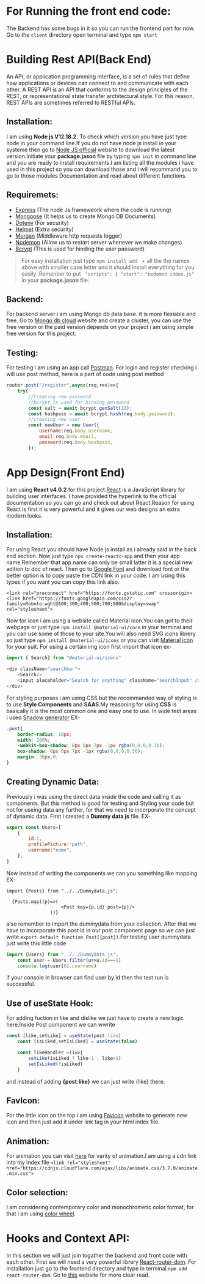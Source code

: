 # For Running the front end code:
The Backend has some bugs in it so you can run the frontend part for now. Go to the `client` directory open terminal and type `npm start` 
# Building Rest API(Back End)
An API, or application programming interface, is a set of rules that define how applications or devices can connect to and communicate with each other. A REST API is an API that conforms to the design principles of the REST, or representational state transfer architectural style. For this reason, REST APIs are sometimes referred to RESTful APIs.

## Installation:
I am using **Node js V12.18.2.** To check which version you have just type node in your command line.If you do not have node js install in your systeme then go to [Node JS official](https://nodejs.org/en/) website to download the latest version.Initiate your **package.jason** file by typing `npm init` in command line and you are ready to install requirements.I am listing all the modules i have used in this project so you can download those and i will recommand you to go to those modules Documentation and read about different functions.
## Requiremets:
* [Express](https://expressjs.com/en/5x/api.html) (The node Js frameweork where the code is running)
* [Mongoose](https://mongoosejs.com/docs/) (It helps us to create Mongo DB Documents)
* [Dotenv](https://www.npmjs.com/package/dotenv) (For security)
* [Helmet](https://helmetjs.github.io/) (Extra security)
* [Morgan](https://www.npmjs.com/package/morgan) (Middleware http requests logger)
* [Nodemon](https://www.npmjs.com/package/nodemon) (Allow us to restart server whenever we make changes)
* [Bcrypt](https://www.npmjs.com/package/bcrypt) (This is used for hinding the user password)

>For easy installation just type `npm install add ` + all the the names above with smaller case letter and it should install everything for you easily. Remenber to put `  "scripts": {
    "start": "nodemon index.js" ` in your **package.jason** file.
## Backend:
For backend server i am using Mongo db data base. it is more flexiable and free. Go to [Mongo db cloud](https://cloud.mongodb.com/) website and create a cluster, you can use the free version or the paid version depends on your project i am using simple free version for this project.
## Testing:
For testing i am using an app call [Postman](https://www.postman.com/downloads/). For login and register checking i will use post method, here is a part of code using post method
```JavaScript
router.post("/register",async(req,res)=>{
    try{
        //Creating new password 
        //bcrypt is used for hinding password
        const salt = await bcrypt.genSalt(10);
        const hashpass = await bcrypt.hash(req.body.password);
        //creating new user
        const newUser = new User({
            username:req.body.username,
            email:req.body.email,
            password:req.body.hashpass,
        });
```
# App Design(Front End)
I am using **React v4.0.2** for this project.[React](https://reactjs.org/docs/getting-started.html) is a JavaScript library for building user interfaces. I have provided the hyperlink to the official documentation so you can go and check out about React.Reason for using React is first it is very powerful and it gives our web designs an extra modern looks.
## Installation:
For using React you should have Node js install as i already said in the back end section. Now just type `npx create-reactc-app` and then your app name.Remember that app name can only be small latter it is a special new adition to doc of react. Then go to [Google Font](https://fonts.google.com/specimen/Roboto) and download font or the better option is to copy paste the CDN link in your code. I am using this types if you want you can copy this link also.
```<link rel="preconnect" href="https://fonts.googleapis.com">
<link rel="preconnect" href="https://fonts.gstatic.com" crossorigin>
<link href="https://fonts.googleapis.com/css2?family=Roboto:wght@100;300;400;500;700;900&display=swap" rel="stylesheet">
```
Now for icon i am using a website called Material icon.You can got to their webpage or just type `npm install @material-ui/core` in your terminal and you can use some of those to your site.You will also need SVG icons librery so just type `npm install @material-ui/icons` or you can visit [Material icon](https://material-ui.com/getting-started/installation/) for your suit. For using a certain img icon first import that icon ex-
```javaScript
import { Search} from "@material-ui/icons"

<div className="searchbar">
    <Search/>
    <input placeholder="Search for anything" className="searchInput" />
</div>
```
For styling purposes i am using CSS but the recommanded way of styling is to use **Style Components** and **SAAS**.My reasoning for using **CSS** is basically it is the most common one and easy one to use. In wide text areas i used [Shadow generator](https://html-css-js.com/css/generator/box-shadow/) EX-
```CSS
.post{
    border-radius: 10px;
    width: 100%;
    -webkit-box-shadow: 0px 0px 7px -1px rgba(0,0,0,0.36); 
    box-shadow: 0px 0px 7px -1px rgba(0,0,0,0.36);
    margin: 30px,0;
}
```
## Creating Dynamic Data:
Previously i was using the direct data inside the code and calling it as components. But this method is good for testing and Styling your code but not for useing data any further, for that we need to incorporate the concept of dynamic data.
First i created a **Dummy data js** file. EX-
```JavaScript
export const Users=[
    {
        id:1,
        profilePicture:"path",
        username:"name",
    },
]
```
Now instead of writing the components we can you something like mapping EX-
```Js
import {Posts} from "../../Dummydata.js";

  {Posts.map((p)=>(
                    <Post key={p.id} post={p}/>
                ))}           
```
also remember to import the dummydata from your collection. After that we have to incorporate this post id in our post component page so we can just write `export default function Post({post})`.For testing user dummydata just write this little code 
```js
import {Users} from "../../Dummydata.js";
    const user = Users.filter(u=>u.id===1)
    console.log(user[0].username)
```
if your console in browser can find user by id then the test run is successful.
## Use of useState Hook:
For adding fuction in like and dislike we just have to create a new logic here.Inside Post component we can wwrite
```js
const [like,setLike] = useState(post.like)
    const [isLiked,setIsLiked] = useState(false)

    const likeHandler =()=>{
        setLike(isLiked ? like-1 : like+1)
        setIsLiked(!isLiked)
    }
```
and instead of adding **{post.like}** we can just write {like} there. 
## FavIcon:
For the little icon on the top i am using [Favicon](https://favicon.io/favicon-generator/) website to generate new icon and then just add it under link tag in your html index file. 
## Animation:
For animation you can visit [here](https://animate.style/) for varity of animation.I am using a cdn link into my index file `<link rel="stylesheet" href="https://cdnjs.cloudflare.com/ajax/libs/animate.css/3.7.0/animate.min.css">` 
## Color selection:
I am considering contemporary color and monochrometic color format, for that i am using [color wheel](https://www.canva.com/colors/color-wheel/).
# Hooks and Context API:
In this section we will just join togather the backend and front code with each other. First we will need a very powerful librery [React-router-dom](https://www.npmjs.com/package/router-dom). For installation just go to the frontend directory and type in terminal `npm add react-router-dom`. Go to [this](https://github.com/ReactTraining/react-router/blob/master/packages/react-router-dom/docs/guides/quick-start.md) website for more clear read.



